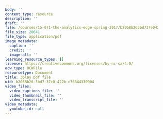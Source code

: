 ```yaml
---
body: ''
content_type: resource
description: ''
draft: ''
file: /courses/15-071-the-analytics-edge-spring-2017/b2058b265bd737e0422bc76844330904_D8HcmzYnBv0.pdf
file_size: 20641
file_type: application/pdf
image_metadata:
  caption: ''
  credit: ''
  image-alt: ''
learning_resource_types: []
license: https://creativecommons.org/licenses/by-nc-sa/4.0/
ocw_type: OCWFile
resourcetype: Document
title: 3play pdf file
uid: b2058b26-5bd7-37e0-422b-c76844330904
video_files:
  video_captions_file: ''
  video_thumbnail_file: ''
  video_transcript_file: ''
video_metadata:
  youtube_id: null
---
```

